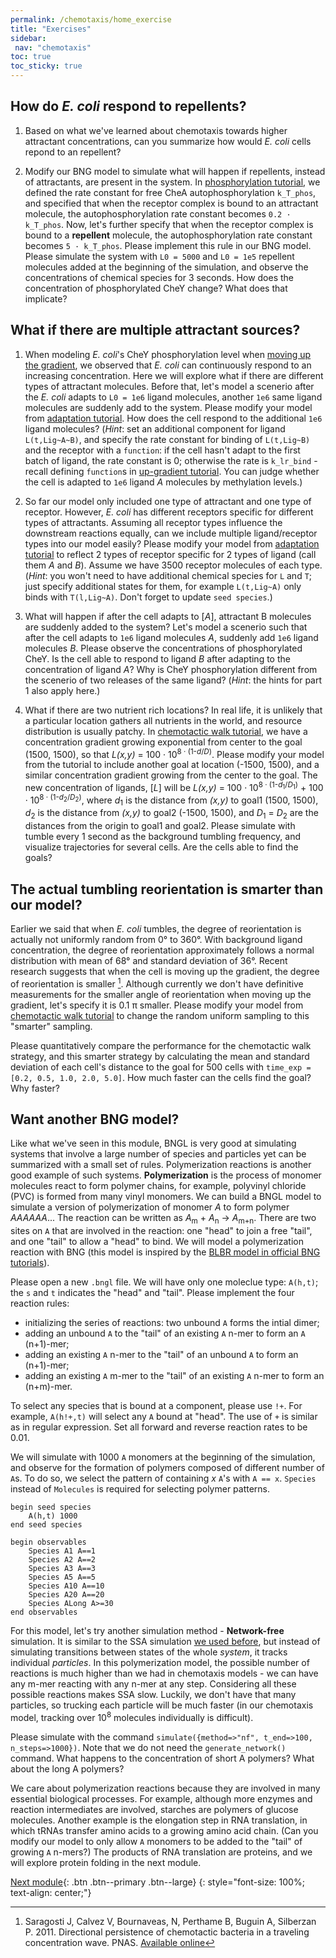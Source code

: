```yaml
---
permalink: /chemotaxis/home_exercise
title: "Exercises"
sidebar:
 nav: "chemotaxis"
toc: true
toc_sticky: true
---
```


## How do *E. coli* respond to repellents?

1. Based on what we've learned about chemotaxis towards higher attractant concentrations, can you summarize how would *E. coli* cells repond to an repellent?

2. Modify our BNG model to simulate what will happen if repellents, instead of attractants, are present in the system. In [phosphorylation tutorial](tutorial_phos), we defined the rate constant for free CheA autophosphorylation `k_T_phos`, and specified that when the receptor complex is bound to an attractant molecule, the autophosphorylation rate constant becomes `0.2 · k_T_phos`. Now, let's further specify that when the receptor complex is bound to a **repellent** molecule, the autophosphorylation rate constant becomes `5 · k_T_phos`. Please implement this rule in our BNG model. Please simulate the system with `L0 = 5000` and `L0 = 1e5` repellent molecules added at the beginning of the simulation, and observe the concentrations of chemical species for 3 seconds. How does the concentration of phosphorylated CheY change? What does that implicate?

## What if there are multiple attractant sources?

1. When modeling *E. coli*'s CheY phosphorylation level when [moving up the gradient](home_gradient), we observed that *E. coli* can continuously respond to an increasing concentration. Here we will explore what if there are different types of attractant molecules. Before that, let's model a scenerio after the *E. coli* adapts to `L0 = 1e6` ligand molecules, another `1e6` same ligand molecules are suddenly add to the system. Please modify your model from [adaptation tutorial](tutorial_senseadap). How does the cell respond to the additional `1e6` ligand molecules? (*Hint*: set an additional component for ligand `L(t,Lig~A~B)`, and specify the rate constant for binding of `L(t,Lig~B)` and the receptor with a `function`: if the cell hasn't adapt to the first batch of ligand, the rate constant is 0; otherwise the rate is `k_lr_bind` - recall defining `function`s in [up-gradient tutorial](tutorial_gradient). You can judge whether the cell is adapted to `1e6` ligand *A* molecules by methylation levels.)

2. So far our model only included one type of attractant and one type of receptor. However, *E. coli* has different receptors specific for different types of attractants. Assuming all receptor types influence the downstream reactions equally, can we include multiple ligand/receptor types into our model easily? Please modify your model from [adaptation tutorial](tutorial_senseadap) to reflect 2 types of receptor specific for 2 types of ligand (call them *A* and *B*). Assume we have 3500 receptor molecules of each type. (*Hint*: you won't need to have additional chemical species for `L` and `T`; just specify additional states for them, for example `L(t,Lig~A)` only binds with `T(l,Lig~A)`. Don't forget to update `seed species`.)

3. What will happen if after the cell adapts to [*A*], attractant B molecules are suddenly added to the system? Let's model a scenerio such that after the cell adapts to `1e6` ligand molecules *A*, suddenly add `1e6` ligand molecules *B*. Please observe the concentrations of phosphorylated CheY. Is the cell able to respond to ligand *B* after adapting to the concentration of ligand *A*? Why is CheY phosphorylation different from the scenerio of two releases of the same ligand? (*Hint*: the hints for part 1 also apply here.)

4. What if there are two nutrient rich locations? In real life, it is unlikely that a particular location gathers all nutrients in the world, and resource distribution is usually patchy. In [chemotactic walk tutorial](tutorial_walk), we have a concentration gradient growing exponential from center to the goal (1500, 1500), so that *L(x,y)* = 100 · 10<sup>8 · (1-*d*/*D*)</sup>. Please modify your model from the tutorial to include another goal at location (-1500, 1500), and a similar concentration gradient growing from the center to the goal. The new concentration of ligands, [*L*] will be *L(x,y)* = 100 · 10<sup>8 · (1-*d*<sub>1</sub>/*D*<sub>1</sub>)</sup> + 100 · 10<sup>8 · (1-*d*<sub>2</sub>/*D*<sub>2</sub>)</sup>, where *d*<sub>1</sub> is the distance from *(x,y)* to goal1 (1500, 1500), *d*<sub>2</sub> is the distance from *(x,y)* to goal2 (-1500, 1500), and *D*<sub>1</sub> = *D*<sub>2</sub> are the distances from the origin to goal1 and goal2. Please simulate with tumble every 1 second as the background tumbling frequency, and visualize trajectories for several cells. Are the cells able to find the goals?

## The actual tumbling reorientation is smarter than our model?

Earlier we said that when *E. coli* tumbles, the degree of reorientation is actually not uniformly random from 0° to 360°. With background ligand concentration, the degree of reorientation approximately follows a normal distribution with mean of 68° and standard deviation of 36°. Recent research suggests that when the cell is moving up the gradient, the degree of reorientation is smaller [^Saragosti2011]. Although currently we don't have definitive measurements for the smaller angle of reorientation when moving up the gradient, let's specify it is 0.1 π smaller. Please modify your model from [chemotactic walk tutorial](tutorial_walk) to change the random uniform sampling to this "smarter" sampling. 

Please quantitatively compare the performance for the chemotactic walk strategy, and this smarter strategy by calculating the mean and standard deviation of each cell's distance to the goal for 500 cells with `time_exp = [0.2, 0.5, 1.0, 2.0, 5.0]`. How much faster can the cells find the goal? Why faster?

## Want another BNG model?

Like what we've seen in this module, BNGL is very good at simulating systems that involve a large number of species and particles yet can be summarized with a small set of rules. Polymerization reactions is another good example of such systems. **Polymerization** is the process of monomer molecules react to form polymer chains, for example, polyvinyl chloride (PVC) is formed from many vinyl monomers. We can build a BNGL model to simulate a version of polymerization of monomer *A* to form polymer *AAAAAA*... The reaction can be written as *A*<sub>m</sub> + *A*<sub>n</sub> -> *A*<sub>m+n</sub>. There are two sites on `A` that are involved in the reaction: one "head" to join a free "tail", and one "tail" to allow a "head" to bind. We will model a polymerization reaction with BNG (this model is inspired by the [BLBR model in official BNG tutorials](https://github.com/RuleWorld/BNGTutorial/blob/master/CBNGL/BLBR.bngl)).

Please open a new `.bngl` file. We will have only one moleclue type: `A(h,t)`; the `s` and `t` indicates the "head" and "tail". Please implement the four reaction rules: 
- initializing the series of reactions: two unbound `A` forms the intial dimer; 
- adding an unbound `A` to the "tail" of an existing `A` n-mer to form an `A` (n+1)-mer; 
- adding an existing `A` n-mer to the "tail" of an unbound `A` to form an (n+1)-mer;
- adding an existing `A` m-mer to the "tail" of an existing `A` n-mer to form an (n+m)-mer.

To select any species that is bound at a component, please use `!+`. For example, `A(h!+,t)` will select any `A` bound at "head". The use of `+` is similar as in regular expression. Set all forward and reverse reaction rates to be 0.01.

We will simulate with 1000 `A` monomers at the beginning of the simulation, and observe for the formation of polymers composed of different number of `A`s. To do so, we select the pattern of containing *x* `A`'s with `A == x`. `Species` instead of `Molecules` is required for selecting polymer patterns.

	begin seed species
		A(h,t) 1000
	end seed species

	begin observables
		Species A1 A==1
		Species A2 A==2
		Species A3 A==3
		Species A5 A==5
		Species A10 A==10
		Species A20 A==20
		Species ALong A>=30
	end observables

For this model, let's try another simulation method - **Network-free** simulation. It is similar to the SSA simulation [we used before](home_signal), but instead of simulating transitions between states of the whole *system*, it tracks individual *particles*. In this polymerization model, the possible number of reactions is much higher than we had in chemotaxis models - we can have any m-mer reacting with any n-mer at any step. Considering all these possible reactions makes SSA slow. Luckily, we don't have that many particles, so trucking each particle will be much faster (in our chemotaxis model, tracking over 10<sup>8</sup> molecules individually is difficult).

Please simulate with the command `simulate({method=>"nf", t_end=>100, n_steps=>1000})`. Note that we do not need the `generate_network()` command. What happens to the concentration of short A polymers? What about the long A polymers?

We care about polymerization reactions because they are involved in many essential biological processes. For example, although more enzymes and reaction intermediates are involved, starches are polymers of glucose molecules. Another example is the elongation step in RNA translation, in which tRNAs transfer amino acids to a growing amino acid chain. (Can you modify our model to only allow `A` monomers to be added to the "tail" of growing `A` n-mers?) The products of RNA translation are proteins, and we will explore protein folding in the next module.



[^Saragosti2011]: Saragosti J, Calvez V, Bournaveas, N, Perthame B, Buguin A, Silberzan P. 2011. Directional persistence of chemotactic bacteria in a traveling concentration wave. PNAS. [Available online](https://www.pnas.org/content/pnas/108/39/16235.full.pdf)

[^Saragosti2012]: Saragosti J., Siberzan P., Buguin A. 2012. Modeling *E. coli* tumbles by rotational diffusion. Implications for chemotaxis. PLoS One 7(4):e35412. [available online](https://www.ncbi.nlm.nih.gov/pmc/articles/PMC3329434/).

[^Berg1972]: Berg HC, Brown DA. 1972. Chemotaxis in Escherichia coli analysed by three-dimensional tracking. Nature. [Available online](https://www.nature.com/articles/239500a0)

[^Baker2005]: Baker MD, Wolanin PM, Stock JB. 2005. Signal transduction in bacterial chemotaxis. BioEssays 28:9-22. [Available online](https://pubmed.ncbi.nlm.nih.gov/16369945/)


[Next module](../coronavirus/home){: .btn .btn--primary .btn--large}
{: style="font-size: 100%; text-align: center;"}
